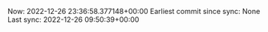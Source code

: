 Now: 2022-12-26 23:36:58.377148+00:00 Earliest commit since sync: None Last sync: 2022-12-26 09:50:39+00:00
